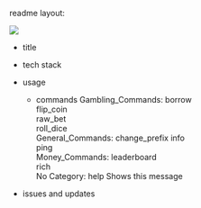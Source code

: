 
readme layout:

<img src="https://upload.wikimedia.org/wikipedia/commons/thumb/b/b6/Image_created_with_a_mobile_phone.png/640px-Image_created_with_a_mobile_phone.png"/>

- title
- tech stack
- usage
  - commands
  Gambling_Commands:
  borrow        
  flip_coin     
  raw_bet       
  roll_dice     
General_Commands:
  change_prefix 
  info          
  ping          
Money_Commands:
  leaderboard   
  rich          
​No Category:
  help          Shows this message

- issues and updates
